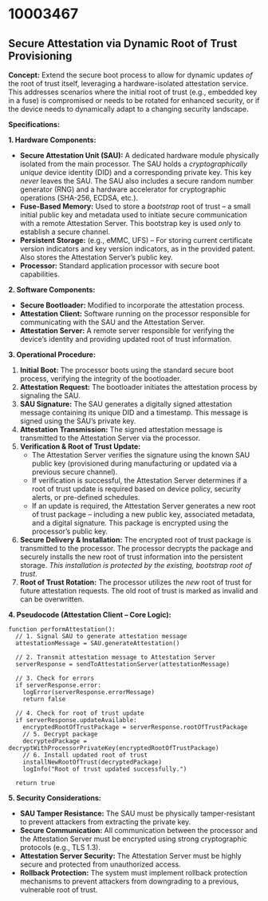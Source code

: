 # 10003467

## Secure Attestation via Dynamic Root of Trust Provisioning

**Concept:** Extend the secure boot process to allow for dynamic updates *of* the root of trust itself, leveraging a hardware-isolated attestation service. This addresses scenarios where the initial root of trust (e.g., embedded key in a fuse) is compromised or needs to be rotated for enhanced security, or if the device needs to dynamically adapt to a changing security landscape.

**Specifications:**

**1. Hardware Components:**

*   **Secure Attestation Unit (SAU):** A dedicated hardware module physically isolated from the main processor.  The SAU holds a *cryptographically unique* device identity (DID) and a corresponding private key. This key *never* leaves the SAU.  The SAU also includes a secure random number generator (RNG) and a hardware accelerator for cryptographic operations (SHA-256, ECDSA, etc.).
*   **Fuse-Based Memory:** Used to store a *bootstrap* root of trust – a small initial public key and metadata used to initiate secure communication with a remote Attestation Server. This bootstrap key is used *only* to establish a secure channel.
*   **Persistent Storage:** (e.g., eMMC, UFS) – For storing current certificate version indicators and key version indicators, as in the provided patent.  Also stores the Attestation Server’s public key.
*   **Processor:** Standard application processor with secure boot capabilities.

**2. Software Components:**

*   **Secure Bootloader:** Modified to incorporate the attestation process.
*   **Attestation Client:**  Software running on the processor responsible for communicating with the SAU and the Attestation Server.
*   **Attestation Server:** A remote server responsible for verifying the device’s identity and providing updated root of trust information.

**3. Operational Procedure:**

1.  **Initial Boot:** The processor boots using the standard secure boot process, verifying the integrity of the bootloader.
2.  **Attestation Request:** The bootloader initiates the attestation process by signaling the SAU.
3.  **SAU Signature:** The SAU generates a digitally signed attestation message containing its unique DID and a timestamp. This message is signed using the SAU’s private key.
4.  **Attestation Transmission:** The signed attestation message is transmitted to the Attestation Server via the processor.
5.  **Verification & Root of Trust Update:**
    *   The Attestation Server verifies the signature using the known SAU public key (provisioned during manufacturing or updated via a previous secure channel).
    *   If verification is successful, the Attestation Server determines if a root of trust update is required based on device policy, security alerts, or pre-defined schedules.
    *   If an update is required, the Attestation Server generates a new root of trust package – including a new public key, associated metadata, and a digital signature. This package is encrypted using the processor’s public key.
6.  **Secure Delivery & Installation:** The encrypted root of trust package is transmitted to the processor. The processor decrypts the package and securely installs the new root of trust information into the persistent storage. *This installation is protected by the existing, bootstrap root of trust.*
7.  **Root of Trust Rotation:** The processor utilizes the *new* root of trust for future attestation requests. The old root of trust is marked as invalid and can be overwritten.

**4. Pseudocode (Attestation Client – Core Logic):**

```pseudocode
function performAttestation():
  // 1. Signal SAU to generate attestation message
  attestationMessage = SAU.generateAttestation()

  // 2. Transmit attestation message to Attestation Server
  serverResponse = sendToAttestationServer(attestationMessage)

  // 3. Check for errors
  if serverResponse.error:
    logError(serverResponse.errorMessage)
    return false

  // 4. Check for root of trust update
  if serverResponse.updateAvailable:
    encryptedRootOfTrustPackage = serverResponse.rootOfTrustPackage
    // 5. Decrypt package
    decryptedPackage = decryptWithProcessorPrivateKey(encryptedRootOfTrustPackage)
    // 6. Install updated root of trust
    installNewRootOfTrust(decryptedPackage)
    logInfo("Root of trust updated successfully.")

  return true
```

**5. Security Considerations:**

*   **SAU Tamper Resistance:** The SAU must be physically tamper-resistant to prevent attackers from extracting the private key.
*   **Secure Communication:** All communication between the processor and the Attestation Server must be encrypted using strong cryptographic protocols (e.g., TLS 1.3).
*   **Attestation Server Security:** The Attestation Server must be highly secure and protected from unauthorized access.
*   **Rollback Protection:** The system must implement rollback protection mechanisms to prevent attackers from downgrading to a previous, vulnerable root of trust.